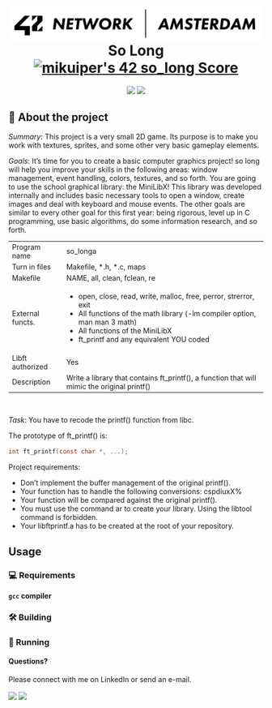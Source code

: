 <p align="center" style="margin-bottom: 0px !important;">
  <img width="600" src="https://github.com/mithraskuipers/mithraskuipers/blob/master/readme_srcs/42/logo.png?raw=true" alt="42_Network_Amsterdam" align="center"> </p>
<h1 align="center" style="margin-top: 0px;">So Long <a href="https://github.com/JaeSeoKim/badge42"><img src="https://badge42.vercel.app/api/v2/cl483ajsd008309l6suq9l256/project/2469382" alt="mikuiper's 42 so_long Score" /></a>
</h1>

<p align="center" style="margin-top: 0px;">
<img src="https://forthebadge.com/images/badges/made-with-c.svg"/>
<img src="https://forthebadge.com/images/badges/built-with-love.svg"/>
</p>

## :book: About the project

<em>Summary</em>: This project is a very small 2D game. Its purpose is to make you work with textures, sprites, and some other very basic gameplay elements.

<em>Goals</em>: It’s time for you to create a basic computer graphics project! so long will help you improve your skills in the following areas: window management, event handling, colors, textures, and so forth. You are going to use the school graphical library: the MiniLibX! This library was developed internally and includes basic necessary tools to open a window, create images and deal with keyboard and mouse events. The other goals are similar to every other goal for this first year: being rigorous, level up in C programming, use basic algorithms, do some information research, and so forth.

<table>
<tbody>
<tr>
<td>Program name</td>
<td>so_longa</td>
</tr>
<tr>
<td>Turn in files</td>
<td>Makefile, *.h, *.c, maps</td>
</tr>
<tr>
<td>Makefile</td>
<td>NAME, all, clean, fclean, re</td>
</tr>
<tr>
<td>External functs.</td>
<td>
<ul style=“list-style-type:square”>
<li>open, close, read, write, malloc, free, perror, strerror, exit</li>
<li>All functions of the math library (-lm compiler option, man man 3 math)</li>
<li>All functions of the MiniLibX</li>
<li>ft_printf and any equivalent YOU coded
</li>
</ul>
</td>
</tr>
<tr>
<td>Libft authorized</td>
<td>Yes</td>
</tr>
<tr>
<td>Description</td>
<td>Write a library that contains ft_printf(), a function that will mimic the original printf()</td>
</tr>
</tbody>
</table>
<p>&nbsp;</p>

<em>Task</em>: You have to recode the printf() function from libc.

The prototype of ft_printf() is:
```c
int ft_printf(const char *, ...);
```

Project requirements:

- Don’t implement the buffer management of the original printf().
- Your function has to handle the following conversions: cspdiuxX%
- Your function will be compared against the original printf().
- You must use the command ar to create your library.
Using the libtool command is forbidden.
- Your libftprintf.a has to be created at the root of your repository.

##  Usage

### :computer: Requirements

**`gcc` compiler**

### :hammer_and_wrench: Building

### :runner: Running

#### Questions?
Please connect with me on LinkedIn or send an e-mail.

<a href="https://www.linkedin.com/in/mithraskuipers/"><img align=center src="https://img.shields.io/badge/LinkedIn-0077B5?style=for-the-badge&logo=linkedin&logoColor=white" /></a>
<a href="mailto:mithraskuipers@gmail.com"><img align=center src="https://img.shields.io/badge/Gmail-D14836?style=for-the-badge&logo=gmail&logoColor=white" /></a>
